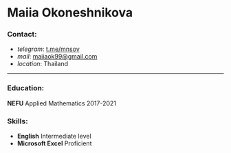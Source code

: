 # Maiia Okoneshnikova
### Contact:
* *telegram*:  [t.me/mnsov]()
* *mail*: [maiiaok99@gmail.com]()
* *location*: Thailand
***
### Education:
**NEFU**
Applied Mathematics
2017-2021

### Skills:
* **English** Intermediate level
* **Microsoft Excel** Proficient